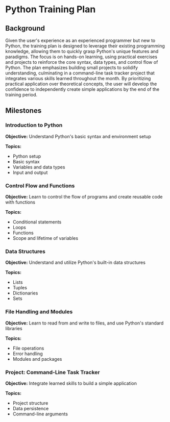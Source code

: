 # Python Training Plan

## Background

Given the user's experience as an experienced programmer but new to Python, the training plan is designed to leverage their existing programming knowledge, allowing them to quickly grasp Python's unique features and paradigms. The focus is on hands-on learning, using practical exercises and projects to reinforce the core syntax, data types, and control flow of Python. The plan emphasizes building small projects to solidify understanding, culminating in a command-line task tracker project that integrates various skills learned throughout the month. By prioritizing practical application over theoretical concepts, the user will develop the confidence to independently create simple applications by the end of the training period.

## Milestones

### Introduction to Python

**Objective:** Understand Python's basic syntax and environment setup

**Topics:**
- Python setup
- Basic syntax
- Variables and data types
- Input and output

### Control Flow and Functions

**Objective:** Learn to control the flow of programs and create reusable code with functions

**Topics:**
- Conditional statements
- Loops
- Functions
- Scope and lifetime of variables

### Data Structures

**Objective:** Understand and utilize Python's built-in data structures

**Topics:**
- Lists
- Tuples
- Dictionaries
- Sets

### File Handling and Modules

**Objective:** Learn to read from and write to files, and use Python's standard libraries

**Topics:**
- File operations
- Error handling
- Modules and packages

### Project: Command-Line Task Tracker

**Objective:** Integrate learned skills to build a simple application

**Topics:**
- Project structure
- Data persistence
- Command-line arguments

